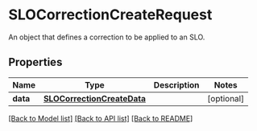 # SLOCorrectionCreateRequest

An object that defines a correction to be applied to an SLO.

## Properties

| Name     | Type                                                      | Description | Notes      |
| -------- | --------------------------------------------------------- | ----------- | ---------- |
| **data** | [**SLOCorrectionCreateData**](SLOCorrectionCreateData.md) |             | [optional] |

[[Back to Model list]](README.md#documentation-for-models) [[Back to API list]](README.md#documentation-for-api-endpoints) [[Back to README]](README.md)
